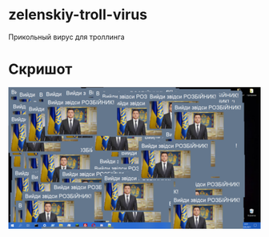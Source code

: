 # zelenskiy-troll-virus
Прикольный вирус для троллинга
<h1>Скришот</h1>
<img src="/screenshot.png">

